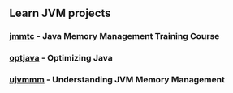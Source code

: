 Learn JVM projects
------------------

### [jmmtc](jmmtc) - Java Memory Management Training Course

### [optjava](optjava) - Optimizing Java

### [ujvmmm](ujvmmm) - Understanding JVM Memory Management

